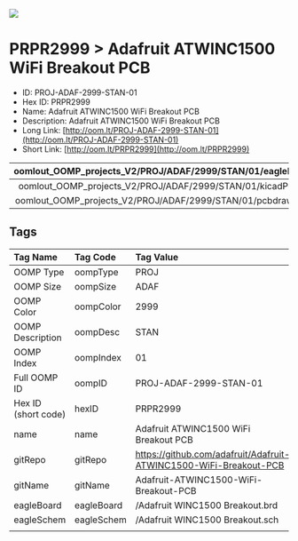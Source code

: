 


  
![][im]
# PRPR2999 > Adafruit ATWINC1500 WiFi Breakout PCB

- ID: PROJ-ADAF-2999-STAN-01
- Hex ID: PRPR2999
- Name: Adafruit ATWINC1500 WiFi Breakout PCB
- Description: Adafruit ATWINC1500 WiFi Breakout PCB
- Long Link: [http://oom.lt/PROJ-ADAF-2999-STAN-01](http://oom.lt/PROJ-ADAF-2999-STAN-01)
- Short Link: [http://oom.lt/PRPR2999](http://oom.lt/PRPR2999)
  

|oomlout_OOMP_projects_V2/PROJ/ADAF/2999/STAN/01/eagleImage.png|oomlout_OOMP_projects_V2/PROJ/ADAF/2999/STAN/01/eagleSchemImage.png|oomlout_OOMP_projects_V2/PROJ/ADAF/2999/STAN/01/kicadPcb3dFront.png|oomlout_OOMP_projects_V2/PROJ/ADAF/2999/STAN/01/kicadPcb3dBack.png|
| :---: | :---: | :---: | :---: |
|oomlout_OOMP_projects_V2/PROJ/ADAF/2999/STAN/01/kicadPcb3d.png|oomlout_OOMP_projects_V2/PROJ/ADAF/2999/STAN/01/bomBack.png|oomlout_OOMP_projects_V2/PROJ/ADAF/2999/STAN/01/bomFront.png|oomlout_OOMP_projects_V2/PROJ/ADAF/2999/STAN/01/pcbdraw.svg|
|oomlout_OOMP_projects_V2/PROJ/ADAF/2999/STAN/01/pcbdrawBack.svg||||

## Tags
  

|Tag Name|Tag Code|Tag Value|
| :--- | :--- | :--- |
|OOMP Type|oompType|PROJ|
|OOMP Size|oompSize|ADAF|
|OOMP Color|oompColor|2999|
|OOMP Description|oompDesc|STAN|
|OOMP Index|oompIndex|01|
|Full OOMP ID|oompID|PROJ-ADAF-2999-STAN-01|
|Hex ID (short code)|hexID|PRPR2999|
|name|name|Adafruit ATWINC1500 WiFi Breakout PCB|
|gitRepo|gitRepo|https://github.com/adafruit/Adafruit-ATWINC1500-WiFi-Breakout-PCB|
|gitName|gitName|Adafruit-ATWINC1500-WiFi-Breakout-PCB|
|eagleBoard|eagleBoard|/Adafruit WINC1500 Breakout.brd|
|eagleSchem|eagleSchem|/Adafruit WINC1500 Breakout.sch|
||||



[im]: PROJ/ADAF/2999/STAN/01/kicadPcb3d_450.png
